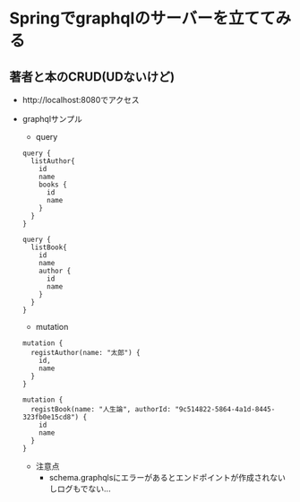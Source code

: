 # Springでgraphqlのサーバーを立ててみる

## 著者と本のCRUD(UDないけど)

* http://localhost:8080でアクセス
* graphqlサンプル
    * query 
    ```
    query {
      listAuthor{
        id
        name
        books {
          id
          name
        }
      }
    }
    ```
    ```
    query {
      listBook{
        id
        name
        author {
          id
          name
        }
      }
    }
    ```

    * mutation
    ```
    mutation {
      registAuthor(name: "太郎") {
        id,
        name
      }
    }
    ```
    ```
    mutation {
      registBook(name: "人生論", authorId: "9c514822-5864-4a1d-8445-323fb0e15cd8") {
        id
        name
      }
    }
    ```
  
  * 注意点
    * schema.graphqlsにエラーがあるとエンドポイントが作成されないしログもでない...